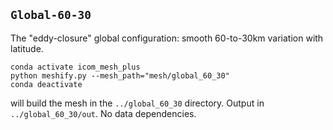 ## `Global-60-30`

The "eddy-closure" global configuration: smooth 60-to-30km variation with latitude.

    conda activate icom_mesh_plus
    python meshify.py --mesh_path="mesh/global_60_30"
    conda deactivate

will build the mesh in the `../global_60_30` directory. Output in `../global_60_30/out`. No data dependencies.
